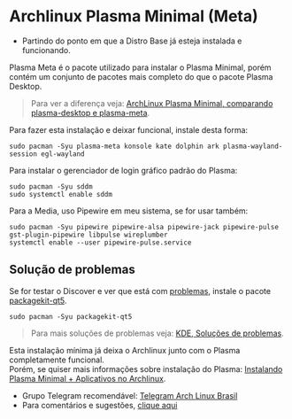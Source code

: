 # Archlinux Plasma Minimal (Meta)

- Partindo do ponto em que a Distro Base já esteja instalada e funcionando.

  
Plasma Meta é o pacote utilizado para instalar o Plasma Minimal, porém contém um conjunto de pacotes mais completo do que o pacote Plasma Desktop.  
>Para ver a diferença veja: [ArchLinux Plasma Minimal, comparando plasma-desktop e plasma-meta](https://elppans.github.io/doc-linux/archlinux_plasma_minimal#comparando-plasma-desktop-e-plasma-meta).  

Para fazer esta instalação e deixar funcional, instale desta forma:  

```
sudo pacman -Syu plasma-meta konsole kate dolphin ark plasma-wayland-session egl-wayland
```
Para instalar o gerenciador de login gráfico padrão do Plasma:  

```
sudo pacman -Syu sddm
sudo systemctl enable sddm
```

Para a Media, uso Pipewire em meu sistema, se for usar também:

```
sudo pacman -Syu pipewire pipewire-alsa pipewire-jack pipewire-pulse gst-plugin-pipewire libpulse wireplumber
systemctl enable --user pipewire-pulse.service
```

## Solução de problemas

Se for testar o Discover e ver que está com [problemas](https://bbs.archlinux.org/viewtopic.php?id=289814), instale o pacote [packagekit-qt5](https://archlinux.org/packages/?sort=&q=packagekit-qt5).  

```
sudo pacman -Syu packagekit-qt5
```
>Para mais soluções de problemas veja: [KDE, Soluções de problemas](https://wiki.archlinux.org/title/KDE_(Portugu%C3%AAs)#Solu%C3%A7%C3%A3o_de_problemas).  

Esta instalação mínima já deixa o Archlinux junto com o Plasma completamente funcional.  
Porém, se quiser mais informações sobre instalação do Plasma: [ Instalando Plasma Minimal + Aplicativos no Archlinux](https://elppans.github.io/doc-linux/archlinux_plasma_minimal).  

* Grupo Telegram recomendável: [Telegram Arch Linux Brasil](https://t.me/archlinuxbr)  
* Para comentários e sugestões, [clique aqui](https://github.com/elppans/doc-linux/issues)  
